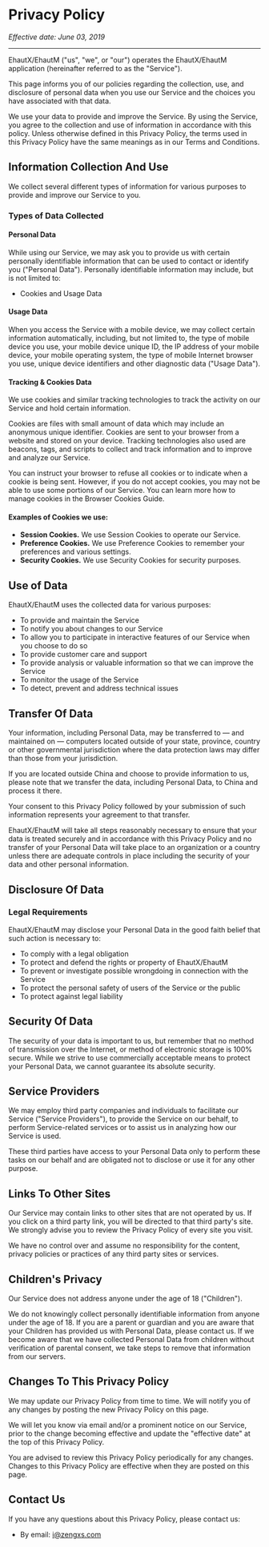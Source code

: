 # Privacy Policy

*Effective date: June 03, 2019*

--------

EhautX/EhautM ("us", "we", or "our") operates the EhautX/EhautM application (hereinafter referred to as the "Service").

This page informs you of our policies regarding the collection, use, and disclosure of personal data when you
use our Service and the choices you have associated with that data.

We use your data to provide and improve the Service. By using the Service, you agree to the collection and use
of information in accordance with this policy. Unless otherwise defined in this Privacy Policy, the terms used
in this Privacy Policy have the same meanings as in our Terms and Conditions.

## Information Collection And Use

We collect several different types of information for various purposes to provide and improve our Service to you.

### Types of Data Collected

#### Personal Data

While using our Service, we may ask you to provide us with certain personally identifiable information that can
be used to contact or identify you ("Personal Data"). Personally identifiable information may include, but is
not limited to:

* Cookies and Usage Data

#### Usage Data

When you access the Service with a mobile device, we may collect certain information automatically, including,
but not limited to, the type of mobile device you use, your mobile device unique ID, the IP address of your
mobile device, your mobile operating system, the type of mobile Internet browser you use, unique device
identifiers and other diagnostic data ("Usage Data").

#### Tracking & Cookies Data

We use cookies and similar tracking technologies to track the activity on our Service and hold certain information.

Cookies are files with small amount of data which may include an anonymous unique identifier. Cookies are sent to
your browser from a website and stored on your device. Tracking technologies also used are beacons, tags, and
scripts to collect and track information and to improve and analyze our Service.

You can instruct your browser to refuse all cookies or to indicate when a cookie is being sent. However, if you
do not accept cookies, you may not be able to use some portions of our Service. You can learn more how to manage
cookies in the Browser Cookies Guide.

#### Examples of Cookies we use:

* **Session Cookies.** We use Session Cookies to operate our Service.
* **Preference Cookies.** We use Preference Cookies to remember your preferences and various settings.
* **Security Cookies.** We use Security Cookies for security purposes.

## Use of Data

EhautX/EhautM uses the collected data for various purposes:

* To provide and maintain the Service
* To notify you about changes to our Service
* To allow you to participate in interactive features of our Service when you choose to do so
* To provide customer care and support
* To provide analysis or valuable information so that we can improve the Service
* To monitor the usage of the Service
* To detect, prevent and address technical issues

## Transfer Of Data

Your information, including Personal Data, may be transferred to — and maintained on — computers
located outside of your state, province, country or other governmental jurisdiction where the data
protection laws may differ than those from your jurisdiction.

If you are located outside China and choose to provide information to us, please note that we
transfer the data, including Personal Data, to China and process it there.

Your consent to this Privacy Policy followed by your submission of such information represents
your agreement to that transfer.

EhautX/EhautM will take all steps reasonably necessary to ensure that your data is treated securely and
in accordance with this Privacy Policy and no transfer of your Personal Data will take place to
an organization or a country unless there are adequate controls in place including the security
of your data and other personal information.

## Disclosure Of Data

### Legal Requirements

EhautX/EhautM may disclose your Personal Data in the good faith belief that such action is necessary to:

* To comply with a legal obligation
* To protect and defend the rights or property of EhautX/EhautM
* To prevent or investigate possible wrongdoing in connection with the Service
* To protect the personal safety of users of the Service or the public
* To protect against legal liability

## Security Of Data

The security of your data is important to us, but remember that no method of transmission over the
Internet, or method of electronic storage is 100% secure. While we strive to use commercially acceptable
means to protect your Personal Data, we cannot guarantee its absolute security.

## Service Providers

We may employ third party companies and individuals to facilitate our Service ("Service Providers"),
to provide the Service on our behalf, to perform Service-related services or to assist us in analyzing
how our Service is used.

These third parties have access to your Personal Data only to perform these tasks on our behalf and
are obligated not to disclose or use it for any other purpose.

## Links To Other Sites

Our Service may contain links to other sites that are not operated by us. If you click on a third party
link, you will be directed to that third party's site. We strongly advise you to review the Privacy
Policy of every site you visit.

We have no control over and assume no responsibility for the content, privacy policies or practices
of any third party sites or services.

## Children's Privacy

Our Service does not address anyone under the age of 18 ("Children").

We do not knowingly collect personally identifiable information from anyone under the age of 18. If you
are a parent or guardian and you are aware that your Children has provided us with Personal Data,
please contact us. If we become aware that we have collected Personal Data from children without
verification of parental consent, we take steps to remove that information from our servers.

## Changes To This Privacy Policy

We may update our Privacy Policy from time to time. We will notify you of any changes by posting the
new Privacy Policy on this page.

We will let you know via email and/or a prominent notice on our Service, prior to the change becoming
effective and update the "effective date" at the top of this Privacy Policy.

You are advised to review this Privacy Policy periodically for any changes. Changes to this Privacy
Policy are effective when they are posted on this page.

## Contact Us

If you have any questions about this Privacy Policy, please contact us:

* By email: i@zengxs.com
